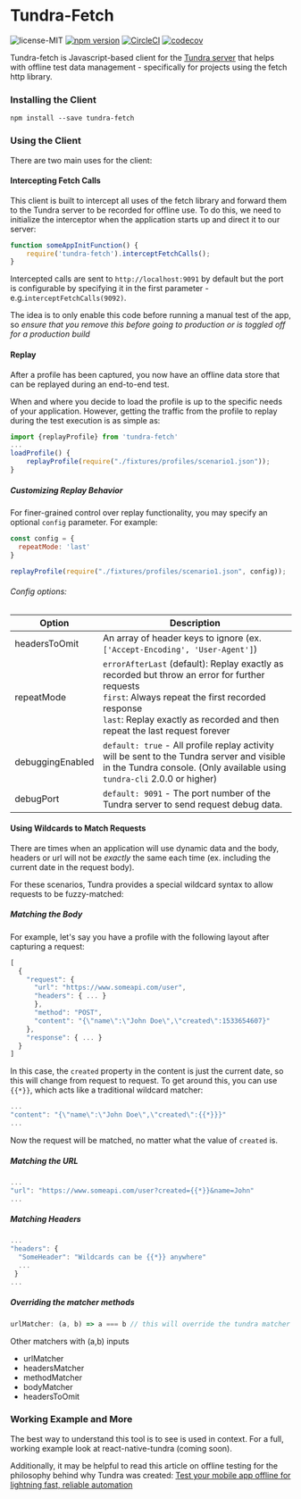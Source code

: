 # Tundra-Fetch
![license-MIT](https://img.shields.io/badge/license-MIT-brightgreen.svg)
[![npm version](https://badge.fury.io/js/tundra-fetch.svg)](https://badge.fury.io/js/tundra-fetch)
[![CircleCI](https://circleci.com/gh/tylermurry/tundra-fetch.svg?style=shield)](https://circleci.com/gh/tylermurry/tundra-fetch)
[![codecov](https://codecov.io/gh/tylermurry/tundra-fetch/branch/master/graph/badge.svg)](https://codecov.io/gh/tylermurry/tundra-fetch)

Tundra-fetch is Javascript-based client for the [Tundra server](https://github.com/tylermurry/tundra-cli) that helps  with offline test data management - specifically for projects using the fetch http library.

### Installing the Client
`npm install --save tundra-fetch`

### Using the Client
There are two main uses for the client:

#### Intercepting Fetch Calls
This client is built to intercept all uses of the fetch library and forward them to the Tundra server to be recorded for offline use. To do this, we need to initialize the interceptor when the application starts up and direct it to our server:

```javascript
function someAppInitFunction() {
    require('tundra-fetch').interceptFetchCalls();
}
```
Intercepted calls are sent to `http://localhost:9091` by default but the port is configurable by specifying it in the first parameter - e.g.`interceptFetchCalls(9092)`.

The idea is to only enable this code before running a manual test of the app, so *ensure that you remove this before going to production or is toggled off for a production build*

#### Replay
After a profile has been captured, you now have an offline data store that can be replayed during an end-to-end test.

When and where you decide to load the profile is up to the specific needs of your application. However, getting the traffic from the profile to replay during the test execution is as simple as:

```javascript
import {replayProfile} from 'tundra-fetch'
...
loadProfile() {
    replayProfile(require("./fixtures/profiles/scenario1.json"));
}
```

##### Customizing Replay Behavior
For finer-grained control over replay functionality, you may specify an optional `config` parameter. For example:

```javascript
const config = {
  repeatMode: 'last'
}

replayProfile(require("./fixtures/profiles/scenario1.json", config));
```
###### Config options:

| Option | Description |
| ------ | ------ |
| headersToOmit | An array of header keys to ignore (ex. `['Accept-Encoding', 'User-Agent']`)|
| repeatMode | `errorAfterLast` (default): Replay exactly as recorded but throw an error for further requests<br>`first`: Always repeat the first recorded response<br>`last`: Replay exactly as recorded and then repeat the last request forever
| debuggingEnabled | `default: true` - All profile replay activity will be sent to the Tundra server and visible in the Tundra console. (Only available using `tundra-cli` 2.0.0 or higher)
| debugPort | `default: 9091` - The port number of the Tundra server to send request debug data.

#### Using Wildcards to Match Requests
There are times when an application will use dynamic data and the body, headers or url will not be *exactly* the same each time (ex. including the current date in the request body).

For these scenarios, Tundra provides a special wildcard syntax to allow requests to be fuzzy-matched:

##### Matching the Body

For example, let's say you have a profile with the following layout after capturing a request:
```javascript
[
  {
    "request": {
      "url": "https://www.someapi.com/user",
      "headers": { ... }
      },
      "method": "POST",
      "content": "{\"name\":\"John Doe\",\"created\":1533654607}"
    },
    "response": { ... }
  }
]
```
In this case, the `created` property in the content is just the current date, so this will change from request to request. To get around this, you can use `{{*}}`, which acts like a traditional wildcard matcher:
```javascript
...
"content": "{\"name\":\"John Doe\",\"created\":{{*}}}"
...
```

Now the request will be matched, no matter what the value of `created` is.

##### Matching the URL

```javascript
...
"url": "https://www.someapi.com/user?created={{*}}&name=John"
...
```

##### Matching Headers

```javascript
...
"headers": {
  "SomeHeader": "Wildcards can be {{*}} anywhere"
  ...
 }
...
```

##### Overriding the matcher methods

```javascript
urlMatcher: (a, b) => a === b // this will override the tundra matcher to use this custom function
```
Other matchers with (a,b) inputs

- urlMatcher
- headersMatcher
- methodMatcher
- bodyMatcher
- headersToOmit

### Working Example and More
The best way to understand this tool is to see is used in context. For a full, working example look at react-native-tundra (coming soon).

Additionally, it may be helpful to read this article on offline testing for the philosophy behind why Tundra was created: [Test your mobile app offline for lightning fast, reliable automation](https://medium.com/@tylermurry/test-your-mobile-app-offline-for-lightning-fast-reliable-automation-ec579d007dd7)

